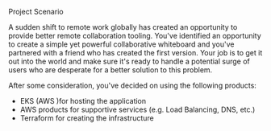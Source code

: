 Project Scenario

A sudden shift to remote work globally has created an opportunity to provide better remote collaboration tooling.
You've identified an opportunity to create a simple yet powerful collaborative whiteboard and you've partnered with a 
friend who has created the first version. Your job is to get it out into the world and make sure it's ready to handle a 
potential surge of users who are desperate for a better solution to this problem.

After some consideration, you've decided on using the following products:

- EKS (AWS )for hosting the application
- AWS products for supportive services (e.g. Load Balancing, DNS, etc.)
- Terraform for creating the infrastructure